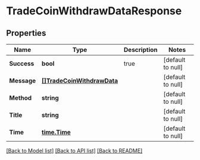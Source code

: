 # TradeCoinWithdrawDataResponse

## Properties
Name | Type | Description | Notes
------------ | ------------- | ------------- | -------------
**Success** | **bool** | true | [default to null]
**Message** | [**[]TradeCoinWithdrawData**](TradeCoinWithdrawData.md) |  | [default to null]
**Method** | **string** |  | [default to null]
**Title** | **string** |  | [default to null]
**Time** | [**time.Time**](time.Time.md) |  | [default to null]

[[Back to Model list]](../README.md#documentation-for-models) [[Back to API list]](../README.md#documentation-for-api-endpoints) [[Back to README]](../README.md)



